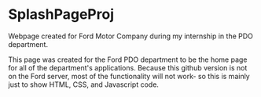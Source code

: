 # SplashPageProj
Webpage created for Ford Motor Company during my internship in the PDO department. 

This page was created for the Ford PDO department to be the home page for all of the department's applications.
Because this github version is not on the Ford server, most of the functionality will not work- so this is mainly
just to show HTML, CSS, and Javascript code.
